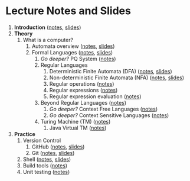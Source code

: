 # Lecture Notes and Slides

1. **Introduction** ([notes](introduction.md), [slides](introduction-slides.pdf))
2. **Theory**
   1. What is a computer? 
      1. Automata overview ([notes](theory/automata.md), [slides](theory/automata-slides.pdf))
      2. Formal Languages ([notes](theory/formal-system.md), [slides](theory/formal-system-slides.pdf))
         1. *Go deeper?* PQ System ([notes](theory/pq-system.md))
         2. Regular Languages
            1. Deterministic Finite Automata (DFA) ([notes](theory/dfa.md), [slides](theory/dfa-slides.pdf))
            2. Non-deterministic Finite Automata (NFA) ([notes](theory/nfa.md), [slides](theory/nfa-slides.pdf))
            3. Regular operations ([notes](theory/regular-ops.md))
            4. Regular expressions ([notes](theory/re.md))
            5. Regular expression evaluation ([notes](theory/re-eval.md))
         3. Beyond Regular Languages ([notes](theory/beyond-regular.md))
            1. *Go deeper?* Context Free Languages ([notes](theory/cfl.md))
            2. *Go deeper?* Context Sensitive Languages ([notes](theory/csl.md))
         4. Turing Machine (TM) ([notes](theory/tm.md))
            1. Java Virtual TM ([notes](theory/java-virtual-tm.md))
3. **Practice**
   1. Version Control
      1. GitHub ([notes](practice/github.md), [slides](practice/github-slides.pdf)) 
      2. Git ([notes](practice/git.md), [slides](practice/git-slides.pdf))
   2. Shell ([notes](practice/shell.md), [slides](practice/shell-slides.pdf))
   3. Build tools ([notes](practice/build.md))
   4. Unit testing ([notes](practice/test.md))
